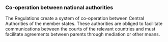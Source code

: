 ###  Co-operation between national authorities

The Regulations create a system of co-operation between Central Authorities of
the member states. These authorities are obliged to facilitate communications
between the courts of the relevant countries and must facilitate agreements
between parents through mediation or other means.
